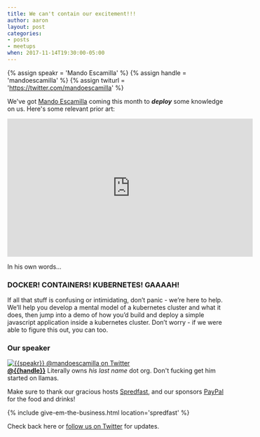 ```yaml
---
title: We can't contain our excitement!!!
author: aaron
layout: post
categories:
- posts
- meetups
when: 2017-11-14T19:30:00-05:00
---
```


{% assign speakr = 'Mando Escamilla' %}
{% assign handle = 'mandoescamilla' %}
{% assign twiturl = 'https://twitter.com/mandoescamilla' %}

We've got [Mando Escamilla](http://mando.org) coming this month to ***deploy***
some knowledge on us. Here's some relevant prior art:

<iframe width="560" height="315" src="https://www.youtube.com/embed/k6zBtBqUNYE?rel=0" frameborder="0" allowfullscreen></iframe>

In his own words&hellip;

### DOCKER! CONTAINERS! KUBERNETES! GAAAAH!

If all that stuff is confusing or intimidating, don’t panic - we’re here to
help. We’ll help you develop a mental model of a kubernetes cluster and what it
does, then jump into a demo of how you’d build and deploy a simple javascript
application inside a kubernetes cluster. Don’t worry - if we were able to
figure this out, you can too.

### Our speaker

<div class="media-object speaker-bio">
  <a href="http://mando.org">
    <img alt="{{speakr}} @mandoescamilla on Twitter"
      src="https://avatars1.githubusercontent.com/u/467?s=400&v=4" />
  </a>
  <div>
  <a href="{{twiturl}}"><strong>@{{handle}}</strong></a>
  Literally owns <em>his last name</em> dot org. Don't fucking get him started on
  llamas.
  </div>
</div>

Make sure to thank our gracious hosts [Spredfast][], and our sponsors
[PayPal][] for the food and drinks!

{% include give-em-the-business.html location='spredfast' %}

Check back here or <a href="{{ site.twitter.url }}">follow us on Twitter</a>
for updates.

[PayPal]: https://jobsearch.paypal-corp.com/search?keywords=&facetcountry=&location=Austin&facetcategory=
[Spredfast]: https://www.spredfast.com/
